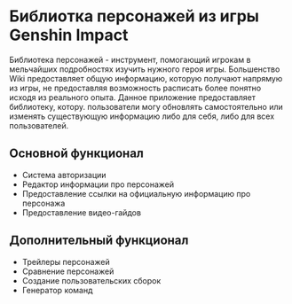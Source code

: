 # Библиотка персонажей из игры Genshin Impact

Библиотека персонажей - инструмент, помогающий игрокам в мельчайших подробностях изучить нужного героя игры. Большенство Wiki предоставляет общую информацию, 
которую получают напрямую из игры, не предоставляя возможность расписать более понятно исходя из реального опыта. Данное приложение предоставляет библиотеку, котору.
пользователи могу обновлять самостоятельно или изменять существующую информацию либо для себя, либо для всех пользователей. 

## Основной функционал

- Система авторизации
- Редактор информации про персонажей
- Предоставление ссылки на официальную информацию про персонажа
- Предоставление видео-гайдов 

## Дополнительный функционал

- Трейлеры персонажей
- Сравнение персонажей
- Создание пользовательских сборок
- Генератор команд